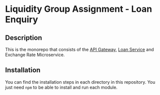 # Liquidity Group Assignment - Loan Enquiry

## Description

This is the monorepo that consists of the [API Gateway](https://github.com/jorgeribeiro/liquidity-loan-enquiry/tree/main/api-gateway), [Loan Service](https://github.com/jorgeribeiro/liquidity-loan-enquiry/tree/main/loan-service) and Exchange Rate Microservice.

## Installation

You can find the installation steps in each directory in this repository. 
You just need `npm` to be able to install and run each module.
